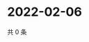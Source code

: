 # 2022-02-06

共 0 条

<!-- BEGIN WEIBO -->
<!-- 最后更新时间 Sun Feb 06 2022 20:12:31 GMT+0800 (China Standard Time) -->

<!-- END WEIBO -->
